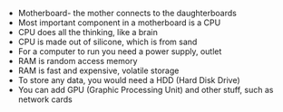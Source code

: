 * Motherboard- the mother connects to the daughterboards
* Most important component in a motherboard is a CPU
* CPU does all the thinking, like a brain
* CPU is made out of silicone, which is from sand
* For a computer to run you need a power supply, outlet
* RAM is random access memory
* RAM is fast and expensive, volatile storage 
* To store any data, you would need a HDD (Hard Disk Drive)
* You can add GPU (Graphic Processing Unit) and other stuff, such as network cards